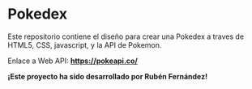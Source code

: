 # Pokedex

Este repositorio contiene el diseño para crear una Pokedex a traves de HTML5, CSS, javascript, y la API de Pokemon.

Enlace a Web API: **https://pokeapi.co/**

**¡Este proyecto ha sido desarrollado por Rubén Fernández!**
